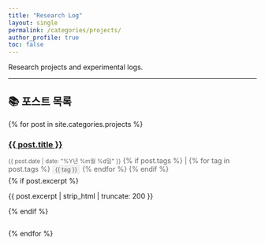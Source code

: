 ```yaml
---
title: "Research Log"
layout: single
permalink: /categories/projects/
author_profile: true
toc: false
---
```


Research projects and experimental logs.

---

## 📚 포스트 목록

{% for post in site.categories.projects %}
<div style="margin-bottom: 2em;">
  <h3 style="margin-bottom: 0.5em;">
    <a href="{{ post.url | relative_url }}">{{ post.title }}</a>
  </h3>
  <p style="color: #666; margin-bottom: 0.5em;">
    <small>{{ post.date | date: "%Y년 %m월 %d일" }}</small>
    {% if post.tags %}
      |
      {% for tag in post.tags %}
        <span style="background: #f0f0f0; padding: 2px 6px; border-radius: 3px; font-size: 0.85em;">{{ tag }}</span>
      {% endfor %}
    {% endif %}
  </p>
  {% if post.excerpt %}
    <p>{{ post.excerpt | strip_html | truncate: 200 }}</p>
  {% endif %}
</div>
{% endfor %}
